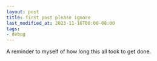 ```yaml
---
layout: post
title: first post please ignore
last_modified_at: 2023-11-16T00:00-08:00
tags:
- debug
---
```


A reminder to myself of how long this all took to get done.
